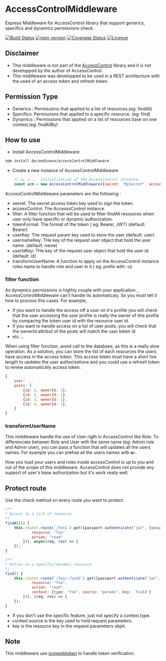 # AccessControlMiddleware

Express Middleware for AccessControl library that support generics, specifics and dynamics permissions check.

[![Build Status](https://travis-ci.org/scandinave/accessControlMiddleware.svg?branch=dev)](https://travis-ci.org/scandinave/accessControlMiddleware)
[![npm version](https://img.shields.io/npm/v/@scandinave/access-control-middleware.svg?style=flat)](https://www.npmjs.com/package/@scandinave/access-control-middleware)
[![Coverage Status](https://coveralls.io/repos/github/scandinave/accessControlMiddleware/badge.svg?branch=dev)](https://coveralls.io/github/scandinave/accessControlMiddleware?branch=dev)
[![Licence](https://img.shields.io/npm/l/@scandinave/access-control-middleware.svg?style=flat)](https://github.com/scandinave/accessControlMiddleware/blob/dev/LICENCE)

## Disclaimer

* This middleware is not part of the [AccessControl](https://github.com/onury/accesscontrol) library and it is not developped by the author of AccessControl. 
* This middleware was developped to be used in a REST architecture with the used of an access token and refresh token.

## Permission Type
* Generics : Permissions that applied to a list of resources.(eg: findAll)
* Specifics: Permissions that applied to a specific resource. (eg: find)
* Dynamics : Permissions that applied on a list of resources base on one context.(eg: findAllBy)

## How to use

* Install AccessControlMiddleware
```bash
npm install @scandinave/accessControlMiddleware
```

* Create a new instance of AccessControlMiddleware
```javascript
    // ac = ... Initialisation of the AccessControl instance.
    const acm = new AccessControlMiddleware({secret: "MySecret", accessControl: ac, filter: () => {}});
```

AccessControlMiddleware parameters are the following : 
* secret: The secret access token key used to sign the token.
* accessControl: The AccesssControl instance.
* filter: A filter function that will be used to filter findAll resources when user only have specific or dynamic authorization.
* tokenFormat: The format of the token ( eg: Bearer, JWT) (default: Bearer)
* userKey: The request param key used to store the user (default: user)
* usernameKey: THe key of the request user object that hold the user name. (default: name)
* userIdKey: THe key of the request user object that hold the user id. (default: id)
* transformUserName: A function to apply on the AccessControl instance roles name to handle role and user in it.( eg: prefix with -u)

### filter function 
As dynamics permissions is higthly couple with your application , AccessControlMiddleware can't handle its automaticaly. So you must tell it how to 
process this cases. For example, 
* if you want to handle the access off a user on it's profile you will check that the user accessing the user profile is really the owner of this profile by comparing the token user id with the resource user id. 
* if you want to handle access on a list of user posts, you will check that the ownerId attribut of the posts  will match the user token id
* etc ...

When using filter function, avoid call to the database, as this is a really slow operation. As a solution, you can store the list of each resources the users have access in the access token. This access token must have a short live length to updates the user authorizations and you could use a refresh token to renew automatically access token. 

```javascript
{
    user: ...
    posts: [
        {id: 1, ownerId: 1},
        {id: 2, ownerId: 1},
        {id: 3, ownerId: 1},
        {id: 4, ownerId: 1},
    ]
}
```
 ### 

 ### transformUserName

 This middleware handle the use of User rigth in AccessControl like Role. To differenciate between Role and User with the same name (eg: Admin role and Admin user), you can pass a function that will updates all the users names. For example you can prefixe all the users names with __u-__.

 How you load your users and roles inside accessControl is up to you and out of the scope of this middleware. AccessControl does not provide any support of user's base authorization but it's work really well.

 ## Protect route

Use the check method on every route you want to protect.

```javascript
/**
* Access to a list of resource
*/
findAll() {
    this.router.route(`/foos`).get([passport.authenticate("jwt", {session: false}), acm.check({
            resource: "foo"
            action: "read"
        })], async(req, res) => {
    });
}

/**
* Action on a specific/dynamic resource
*/
find() {
    this.router.route(`/foo/:fooId`).get([passport.authenticate("jwt", {session: false}), acm.check({
            resource: "foo",
            action: "read",
            context: {type: "foo", source: "params", key: `fooId`}
        })], (req, res) => {
    });
}
```

* If you don't use the specific feature, just not specify a context.type.
* context.source is the key used to hold request parameters.
* key is the resource key in the request parameters objet.

## Note

This middleware use [jsonwebtoken](https://github.com/auth0/node-jsonwebtoken) to handle token verification.